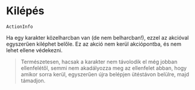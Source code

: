 # Kilépés

`ActionInfo`

Ha egy karakter közelharcban van (de nem belharcban!), ezzel az akcióval egyszerűen kiléphet belőle. Ez az akció nem kerül akciópontba, és nem lehet ellene védekezni.

> [note]: #
Természetesen, hacsak a karakter nem távolodik el még jobban ellenfelétől, semmi nem akadályozza meg az ellenfelet abban, hogy amikor sorra kerül, egyszerűen újra belépjen ütéstávon belülre, majd támadjon.

